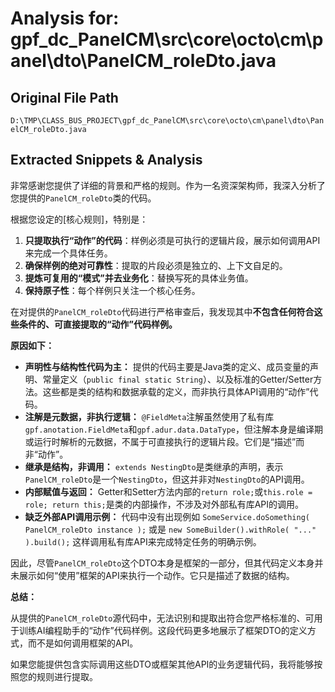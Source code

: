 # Analysis for: gpf_dc_PanelCM\src\core\octo\cm\panel\dto\PanelCM_roleDto.java

## Original File Path
`D:\TMP\CLASS_BUS_PROJECT\gpf_dc_PanelCM\src\core\octo\cm\panel\dto\PanelCM_roleDto.java`

## Extracted Snippets & Analysis
非常感谢您提供了详细的背景和严格的规则。作为一名资深架构师，我深入分析了您提供的`PanelCM_roleDto`类的代码。

根据您设定的[核心规则]，特别是：

1.  **只提取执行“动作”的代码**：样例必须是可执行的逻辑片段，展示如何调用API来完成一个具体任务。
2.  **确保样例的绝对可靠性**：提取的片段必须是独立的、上下文自足的。
3.  **提炼可复用的“模式”并去业务化**：替换写死的具体业务值。
4.  **保持原子性**：每个样例只关注一个核心任务。

在对提供的`PanelCM_roleDto`代码进行严格审查后，我发现其中**不包含任何符合这些条件的、可直接提取的“动作”代码样例。**

**原因如下：**

*   **声明性与结构性代码为主：** 提供的代码主要是Java类的定义、成员变量的声明、常量定义（`public final static String`）、以及标准的Getter/Setter方法。这些都是类的结构和数据承载的定义，而非执行具体API调用的“动作”代码。
*   **注解是元数据，非执行逻辑：** `@FieldMeta`注解虽然使用了私有库`gpf.anotation.FieldMeta`和`gpf.adur.data.DataType`，但注解本身是编译期或运行时解析的元数据，不属于可直接执行的逻辑片段。它们是“描述”而非“动作”。
*   **继承是结构，非调用：** `extends NestingDto`是类继承的声明，表示`PanelCM_roleDto`是一个`NestingDto`，但这并非对`NestingDto`的API调用。
*   **内部赋值与返回：** Getter和Setter方法内部的`return role;`或`this.role = role; return this;`是类的内部操作，不涉及对外部私有库API的调用。
*   **缺乏外部API调用示例：** 代码中没有出现例如 `SomeService.doSomething( PanelCM_roleDto instance );` 或是 `new SomeBuilder().withRole( "..." ).build();` 这样调用私有库API来完成特定任务的明确示例。

因此，尽管`PanelCM_roleDto`这个DTO本身是框架的一部分，但其代码定义本身并未展示如何“使用”框架的API来执行一个动作。它只是描述了数据的结构。

**总结：**

从提供的`PanelCM_roleDto`源代码中，无法识别和提取出符合您严格标准的、可用于训练AI编程助手的“动作”代码样例。这段代码更多地展示了框架DTO的定义方式，而不是如何调用框架的API。

如果您能提供包含实际调用这些DTO或框架其他API的业务逻辑代码，我将能够按照您的规则进行提取。